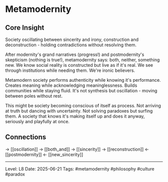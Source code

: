# Metamodernity

## Core Insight
Society oscillating between sincerity and irony, construction and deconstruction - holding contradictions without resolving them.

After modernity's grand narratives (progress!) and postmodernity's skepticism (nothing is true!), metamodernity says: both, neither, something new. We know social reality is constructed but live as if it's real. We see through institutions while needing them. We're ironic believers.

Metamodern society performs authenticity while knowing it's performance. Creates meaning while acknowledging meaninglessness. Builds communities while staying fluid. It's not synthesis but oscillation - moving between poles without rest.

This might be society becoming conscious of itself as process. Not arriving at truth but dancing with uncertainty. Not solving paradoxes but surfing them. A society that knows it's making itself up and does it anyway, seriously and playfully at once.

## Connections
→ [[oscillation]]
→ [[both_and]]
→ [[sincerity]]
→ [[reconstruction]]
← [[postmodernity]]
← [[new_sincerity]]

---
Level: L8
Date: 2025-06-21
Tags: #metamodernity #philosophy #culture #paradox